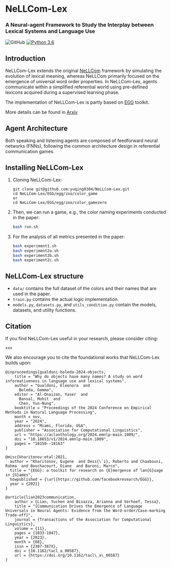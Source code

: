 # NeLLCom-Lex 
### A Neural-agent Framework to Study the Interplay between Lexical Systems and Language Use

![GitHub](https://img.shields.io/github/license/facebookresearch/EGG)
[![Python 3.6](https://img.shields.io/badge/python-3.6-blue.svg)](https://www.python.org/downloads/release/python-360/)

## Introduction

NeLLCom-Lex extends the original [NeLLCom](https://github.com/Yuchen-Lian/NeLLCom) framework by simulating the evolution of lexical meaning, whereas NeLLCom primarily focused on the emergence of universal word order properties. In NeLLCom-Lex, agents communicate within a simplified referential world using pre-defined lexicons acquired during a supervised learning phase.

The implementation of NeLLCom-Lex is partly based on [EGG](https://github.com/facebookresearch/EGG) toolkit.

More details can be found in [Arxiv](xxx)


## Agent Architecture

Both speaking and listening agents are composed of feedforward neural networks (FNNs), following the common architecture design in referential communication games.


## Installing NeLLCom-Lex

1. Cloning NeLLCom-Lex:
   ```
   git clone git@github.com:yuqing0304/NeLLCom-Lex.git
   cd NeLLCom-Lex/EGG/egg/zoo/color_game
   or
   cd NeLLCom-Lex/EGG/egg/zoo/color_gamezero
   ```
4. Then, we can run a game, e.g., the color naming experiments conducted in the paper:
    ```bash
    bash run.sh
    ```
5. For the analysis of all metrics presented in the paper: 
    ```bash
    bash experiment1.sh
    bash experiment2a.sh
    bash experiment2b.sh
    bash experiment2c.sh
    ```

## NeLLCom-Lex structure

* `data/` contains the full dataset of the colors and their names that are used in the paper.
* `train.py` contains the actual logic implementation.
* `models.py`, `datasets.py`, and `utils_condition.py` contain the models, datasets, and utility functions.


## Citation
If you find NeLLCom-Lex useful in your research, please consider citing:
```
xxx
```

We also encourage you to cite the foundational works that NeLLCom-Lex builds upon:
```
@inproceedings{gualdoni-boleda-2024-objects,
    title = "Why do objects have many names? A study on word informativeness in language use and lexical systems",
    author = "Gualdoni, Eleonora  and
      Boleda, Gemma",
    editor = "Al-Onaizan, Yaser  and
      Bansal, Mohit  and
      Chen, Yun-Nung",
    booktitle = "Proceedings of the 2024 Conference on Empirical Methods in Natural Language Processing",
    month = nov,
    year = "2024",
    address = "Miami, Florida, USA",
    publisher = "Association for Computational Linguistics",
    url = "https://aclanthology.org/2024.emnlp-main.1009/",
    doi = "10.18653/v1/2024.emnlp-main.1009",
    pages = "18150--18163"
}

@misc{kharitonov:etal:2021,
  author = "Kharitonov, Eugene  and Dess{\`i}, Roberto and Chaabouni, Rahma  and Bouchacourt, Diane  and Baroni, Marco",
  title = "{EGG}: a toolkit for research on {E}mergence of lan{G}uage in {G}ames",
  howpublished = {\url{https://github.com/facebookresearch/EGG}},
  year = {2021}
}

@article{lian2023communication,
    author = {Lian, Yuchen and Bisazza, Arianna and Verhoef, Tessa},
    title = "{Communication Drives the Emergence of Language Universals in Neural Agents: Evidence from the Word-order/Case-marking Trade-off}",
    journal = {Transactions of the Association for Computational Linguistics},
    volume = {11},
    pages = {1033-1047},
    year = {2023},
    month = {08},
    issn = {2307-387X},
    doi = {10.1162/tacl_a_00587},
    url = {https://doi.org/10.1162/tacl\_a\_00587}
}
```
